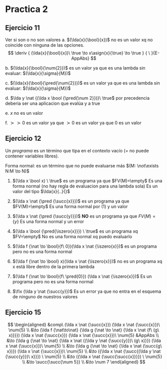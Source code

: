 # Practica 2

## Ejercicio 11

Ver si son o no son valores
a. $(\lda{x}{\bool}{x})$ no es un valor xq no coincide con ninguna de las opciones.
$$
\deriv {
(\lda{x}{\bool}{x})\ \true \to x\asign{x}{\true} \to \true
} {
\
}{E-AppAbs}
$$

b. $(\lda{x}{\bool}{\num{2}})$ es un valor ya que es una lambda sin evaluar: $(\lda{x}{\sigma}{M})$

c. $(\lda{x}{\bool}{\pred{\num{2}}})$ es un valor ya que es una lambda sin evaluar: $(\lda{x}{\sigma}{M})$

d. $\lda y \nat {(\lda x \bool {\pred{\num 2}})}\ \true$ por precedencia deberia ser una aplicacion que evalúa y a true

e.  $x$ no es un valor

f. $\succ{\succ 0}$ es un valor ya que $\succ 0$ es un valor ya que 0 es un valor

## Ejercicio 12

Un *programa* es un término que tipa en el contexto vacío (= no puede contener variables libres).

Forma normal: es un término que no puede evaluarse más $(M: \not\exists N:M \to N)$

1. $(\lda x \bool x) \ \true$ es un programa ya que $FV(M)=\empty$
Es una forma normal (no hay regla de evaluacion para una lambda sola)
Es un valor del tipo $\lda{x}{..}{}$

2. $(\lda x \nat {\pred {\succ{x}}})$ es un programa ya que $FV(M)=\empty$
Es una forma normal por (1) y un valor

3. $(\lda x \nat {\pred {\succ{y}}})$ **NO** es un programa ya que $FV(M)=\{y\}$
Es una forma normal y un error

4. $(\lda x \bool {\pred{\iszero{x}}}) \ \true$ es un programa xq $FV=\empty$
No es una forma normal xq puedo evaluarlo

5. $(\lda f {\nat \to \bool}{f\ 0})(\lda x \nat {\iszero{x}})$
es un programa pero no es una forma normal

6. $(\lda f {\nat \to \bool} x)(\lda x \nat {\iszero{x}})$
no es un programa xq x está libre dentro de la primera lambda

7. $(\lda f {\nat \to \bool}{f\ \pred{0}}) (\lda x \nat {\iszero{x}})$
Es un programa pero no es una forma normal

8. $\fix (\lda y \nat {\succ{y}})$
Es un error ya que no entra en el esquema de ninguno de nuestros valores

## Ejercicio 15

$$
\begin{aligned}
    &comp\ (\lda x \nat {\succ{x}}) (\lda x \nat {\succ{x}})\ \num{5} \\
    &\to (\lda f {\nat\to\nat} {\lda g {\nat \to \nat} {\lda x \nat {f\ (g\ x)}}})
    (\lda x \nat {\succ{x}}) (\lda x \nat {\succ{x}})\ \num{5}
    &AppAbs \\
    &\to (\lda g {\nat \to \nat} {\lda x \nat {(\lda y \nat {\succ{y}})\ (g\ x)}})
     (\lda x \nat {\succ{x}})\ \num{5} \\
    &\to (\lda g {\nat \to \nat} {\lda x \nat (\succ{g\ x})})
     (\lda x \nat {\succ{x}})\ \num{5} \\
    &\to ({\lda x \nat {\succ{(\lda y \nat {\succ{y}})\ x}}})
     \ \num{5} \\
    &\to ({\lda x \nat {\succ{\succ{x}}}})
     \ \num{5} \\
    &\to \succ{\succ{\num 5}} \\
    &\to \num 7
\end{aligned}
$$
